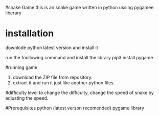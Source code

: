 #snake Game
this is an snake game written in python ussing pygamee liberary 

# installation 
downlode python latest version and install it

run the foollowing command and install the library 
pip3 install pygame

#running game
1. download the ZIP file from repository.
2. extract it and run it  just like another python files.

#difficulty level
to change the difficulty, change the speed of snake by adjusting the speed.

#Prerequisites
python (latest verson recomended)
pygame library

